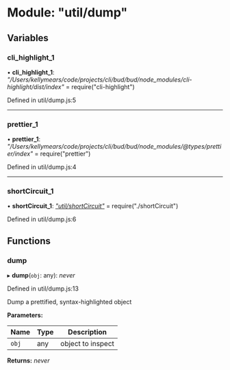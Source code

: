 # Module: "util/dump"

## Variables

###  cli_highlight_1

• **cli_highlight_1**: *"/Users/kellymears/code/projects/cli/bud/bud/node_modules/cli-highlight/dist/index"* = require("cli-highlight")

Defined in util/dump.js:5

___

###  prettier_1

• **prettier_1**: *"/Users/kellymears/code/projects/cli/bud/bud/node_modules/@types/prettier/index"* = require("prettier")

Defined in util/dump.js:4

___

###  shortCircuit_1

• **shortCircuit_1**: *["util/shortCircuit"](_util_shortcircuit_.md)* = require("./shortCircuit")

Defined in util/dump.js:6

## Functions

###  dump

▸ **dump**(`obj`: any): *never*

Defined in util/dump.js:13

Dump a prettified, syntax-highlighted object

**Parameters:**

Name | Type | Description |
------ | ------ | ------ |
`obj` | any | object to inspect  |

**Returns:** *never*
